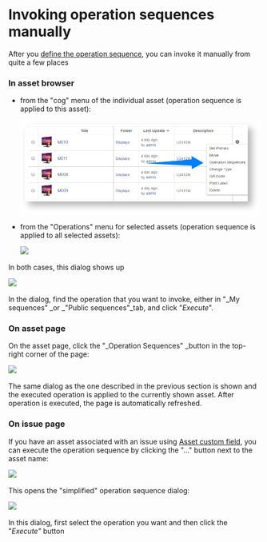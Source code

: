# Invoking operation sequences manually

After you [define the operation sequence](defining-operation-sequences.md), you can invoke it manually from quite a few places

### In asset browser

* from the "cog" menu of the individual asset \(operation sequence is applied to this asset\):

  ![](../../.gitbook/assets/image%20%2840%29.png)

* from the "Operations" menu for selected assets \(operation sequence is applied to all selected assets\):

  ![](https://confluence.spartez.com/download/attachments/36733363/browser2.png?version=1&modificationDate=1496396110623&api=v2&effects=drop-shadow)

In both cases, this dialog shows up

![](https://confluence.spartez.com/download/attachments/36733363/oplist.png?version=1&modificationDate=1496396005769&api=v2&effects=drop-shadow)

In the dialog, find the operation that you want to invoke, either in "_My sequences" _or _"Public sequences"_tab, and click "_Execute_".

### On asset page

On the asset page, click the "_Operation Sequences" _button in the top-right corner of the page:

![](https://confluence.spartez.com/download/attachments/36733363/itempage.png?version=1&modificationDate=1496396131405&api=v2&effects=drop-shadow)

The same dialog as the one described in the previous section is shown and the executed operation is applied to the currently shown asset. After operation is executed, the page is automatically refreshed.

### On issue page

If you have an asset associated with an issue using [Asset custom field](../../integrations/jira-asset-field/), you can execute the operation sequence by clicking the "..." button next to the asset name:

![](https://confluence.spartez.com/download/attachments/36733365/issuetrigger.png?version=1&modificationDate=1496396230425&api=v2&effects=drop-shadow)

This opens the "simplified" operation sequence dialog:

![](https://confluence.spartez.com/download/attachments/36733365/issue.png?version=1&modificationDate=1496396329156&api=v2&effects=drop-shadow)

In this dialog, first select the operation you want and then click the "_Execute"_ button

